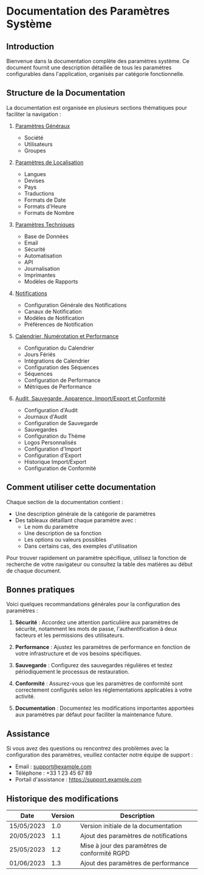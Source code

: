 # Documentation des Paramètres Système

## Introduction

Bienvenue dans la documentation complète des paramètres système. Ce document fournit une description détaillée de tous les paramètres configurables dans l'application, organisés par catégorie fonctionnelle.

## Structure de la Documentation

La documentation est organisée en plusieurs sections thématiques pour faciliter la navigation :

1. [Paramètres Généraux](parametres-systeme.md#paramètres-généraux)
   - Société
   - Utilisateurs
   - Groupes

2. [Paramètres de Localisation](parametres-systeme.md#paramètres-de-localisation)
   - Langues
   - Devises
   - Pays
   - Traductions
   - Formats de Date
   - Formats d'Heure
   - Formats de Nombre

3. [Paramètres Techniques](parametres-techniques.md)
   - Base de Données
   - Email
   - Sécurité
   - Automatisation
   - API
   - Journalisation
   - Imprimantes
   - Modèles de Rapports

4. [Notifications](parametres-notifications.md)
   - Configuration Générale des Notifications
   - Canaux de Notification
   - Modèles de Notification
   - Préférences de Notification

5. [Calendrier, Numérotation et Performance](parametres-calendrier-numerotation-performance.md)
   - Configuration du Calendrier
   - Jours Fériés
   - Intégrations de Calendrier
   - Configuration des Séquences
   - Séquences
   - Configuration de Performance
   - Métriques de Performance

6. [Audit, Sauvegarde, Apparence, Import/Export et Conformité](parametres-audit-apparence-conformite.md)
   - Configuration d'Audit
   - Journaux d'Audit
   - Configuration de Sauvegarde
   - Sauvegardes
   - Configuration du Thème
   - Logos Personnalisés
   - Configuration d'Import
   - Configuration d'Export
   - Historique Import/Export
   - Configuration de Conformité

## Comment utiliser cette documentation

Chaque section de la documentation contient :

- Une description générale de la catégorie de paramètres
- Des tableaux détaillant chaque paramètre avec :
  - Le nom du paramètre
  - Une description de sa fonction
  - Les options ou valeurs possibles
  - Dans certains cas, des exemples d'utilisation

Pour trouver rapidement un paramètre spécifique, utilisez la fonction de recherche de votre navigateur ou consultez la table des matières au début de chaque document.

## Bonnes pratiques

Voici quelques recommandations générales pour la configuration des paramètres :

1. **Sécurité** : Accordez une attention particulière aux paramètres de sécurité, notamment les mots de passe, l'authentification à deux facteurs et les permissions des utilisateurs.

2. **Performance** : Ajustez les paramètres de performance en fonction de votre infrastructure et de vos besoins spécifiques.

3. **Sauvegarde** : Configurez des sauvegardes régulières et testez périodiquement le processus de restauration.

4. **Conformité** : Assurez-vous que les paramètres de conformité sont correctement configurés selon les réglementations applicables à votre activité.

5. **Documentation** : Documentez les modifications importantes apportées aux paramètres par défaut pour faciliter la maintenance future.

## Assistance

Si vous avez des questions ou rencontrez des problèmes avec la configuration des paramètres, veuillez contacter notre équipe de support :

- Email : support@example.com
- Téléphone : +33 1 23 45 67 89
- Portail d'assistance : https://support.example.com

## Historique des modifications

| Date | Version | Description |
|------|---------|-------------|
| 15/05/2023 | 1.0 | Version initiale de la documentation |
| 20/05/2023 | 1.1 | Ajout des paramètres de notifications |
| 25/05/2023 | 1.2 | Mise à jour des paramètres de conformité RGPD |
| 01/06/2023 | 1.3 | Ajout des paramètres de performance |
